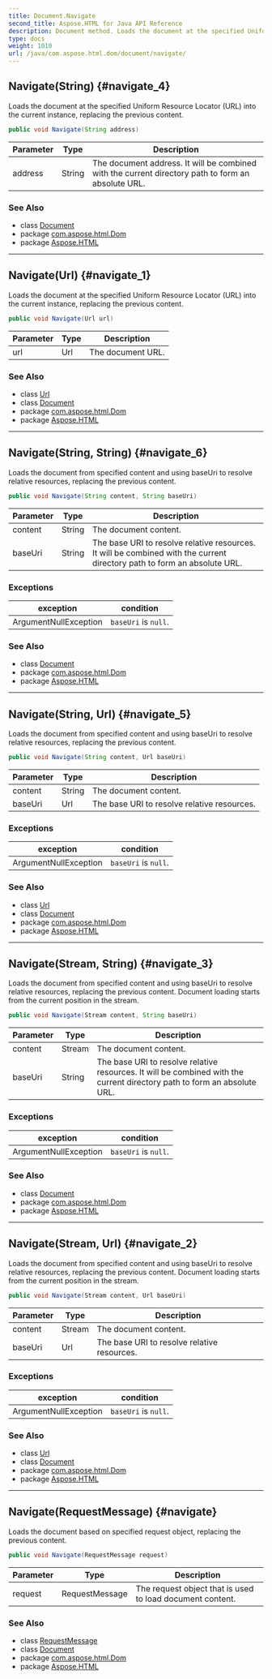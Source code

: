 ```yaml
---
title: Document.Navigate
second_title: Aspose.HTML for Java API Reference
description: Document method. Loads the document at the specified Uniform Resource Locator URL into the current instance replacing the previous content
type: docs
weight: 1010
url: /java/com.aspose.html.dom/document/navigate/
---
```

## Navigate(String) {#navigate_4}

Loads the document at the specified Uniform Resource Locator (URL) into the current instance, replacing the previous content.

```java
public void Navigate(String address)
```

| Parameter | Type | Description |
| --- | --- | --- |
| address | String | The document address. It will be combined with the current directory path to form an absolute URL. |

### See Also

* class [Document](../)
* package [com.aspose.html.Dom](../../document/)
* package [Aspose.HTML](../../../)

---

## Navigate(Url) {#navigate_1}

Loads the document at the specified Uniform Resource Locator (URL) into the current instance, replacing the previous content.

```java
public void Navigate(Url url)
```

| Parameter | Type | Description |
| --- | --- | --- |
| url | Url | The document URL. |

### See Also

* class [Url](../../../com.aspose.html/url/)
* class [Document](../)
* package [com.aspose.html.Dom](../../document/)
* package [Aspose.HTML](../../../)

---

## Navigate(String, String) {#navigate_6}

Loads the document from specified content and using baseUri to resolve relative resources, replacing the previous content.

```java
public void Navigate(String content, String baseUri)
```

| Parameter | Type | Description |
| --- | --- | --- |
| content | String | The document content. |
| baseUri | String | The base URI to resolve relative resources. It will be combined with the current directory path to form an absolute URL. |

### Exceptions

| exception | condition |
| --- | --- |
| ArgumentNullException | `baseUri` is `null`. |

### See Also

* class [Document](../)
* package [com.aspose.html.Dom](../../document/)
* package [Aspose.HTML](../../../)

---

## Navigate(String, Url) {#navigate_5}

Loads the document from specified content and using baseUri to resolve relative resources, replacing the previous content.

```java
public void Navigate(String content, Url baseUri)
```

| Parameter | Type | Description |
| --- | --- | --- |
| content | String | The document content. |
| baseUri | Url | The base URI to resolve relative resources. |

### Exceptions

| exception | condition |
| --- | --- |
| ArgumentNullException | `baseUri` is `null`. |

### See Also

* class [Url](../../../com.aspose.html/url/)
* class [Document](../)
* package [com.aspose.html.Dom](../../document/)
* package [Aspose.HTML](../../../)

---

## Navigate(Stream, String) {#navigate_3}

Loads the document from specified content and using baseUri to resolve relative resources, replacing the previous content. Document loading starts from the current position in the stream.

```java
public void Navigate(Stream content, String baseUri)
```

| Parameter | Type | Description |
| --- | --- | --- |
| content | Stream | The document content. |
| baseUri | String | The base URI to resolve relative resources. It will be combined with the current directory path to form an absolute URL. |

### Exceptions

| exception | condition |
| --- | --- |
| ArgumentNullException | `baseUri` is `null`. |

### See Also

* class [Document](../)
* package [com.aspose.html.Dom](../../document/)
* package [Aspose.HTML](../../../)

---

## Navigate(Stream, Url) {#navigate_2}

Loads the document from specified content and using baseUri to resolve relative resources, replacing the previous content. Document loading starts from the current position in the stream.

```java
public void Navigate(Stream content, Url baseUri)
```

| Parameter | Type | Description |
| --- | --- | --- |
| content | Stream | The document content. |
| baseUri | Url | The base URI to resolve relative resources. |

### Exceptions

| exception | condition |
| --- | --- |
| ArgumentNullException | `baseUri` is `null`. |

### See Also

* class [Url](../../../com.aspose.html/url/)
* class [Document](../)
* package [com.aspose.html.Dom](../../document/)
* package [Aspose.HTML](../../../)

---

## Navigate(RequestMessage) {#navigate}

Loads the document based on specified request object, replacing the previous content.

```java
public void Navigate(RequestMessage request)
```

| Parameter | Type | Description |
| --- | --- | --- |
| request | RequestMessage | The request object that is used to load document content. |

### See Also

* class [RequestMessage](../../../com.aspose.html.net/requestmessage/)
* class [Document](../)
* package [com.aspose.html.Dom](../../document/)
* package [Aspose.HTML](../../../)

